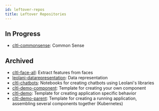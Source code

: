 ```yaml
---
id: leftover-repos
title: Leftover Repositories
---
```


## In Progress
* [cltl-commonsense](https://github.com/leolani/cltl-commonsense): Common Sense


## Archived
* [cltl-face-all](https://github.com/leolani/cltl-face-all): Extract features from faces
* [leolani-datarepresentation](https://github.com/leolani/leolani-datarepresentation): Data representation
* [cltl-chatbots](https://github.com/leolani/cltl-chatbots): Notebooks for creating chatbots using Leolani's libraries
* [cltl-demo-component](https://github.com/leolani/cltl-demo-component): Template for creating your own component
* [cltl-demo](https://github.com/leolani/cltl-demo): Template for creating application specific behavior
* [cltl-demo-parent](https://github.com/leolani/demo-parent): Template for creating a running application, assembling several components together (Kubernetes)




    
